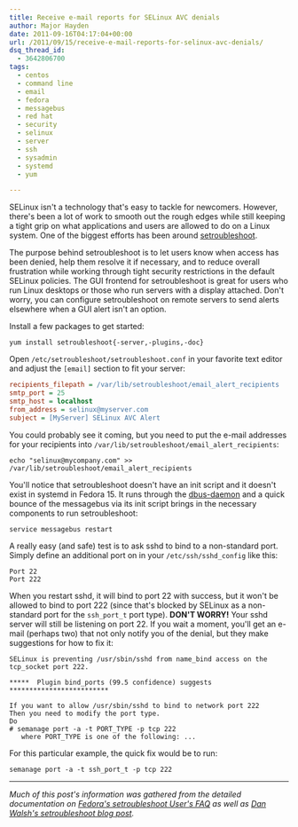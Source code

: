 ```yaml
---
title: Receive e-mail reports for SELinux AVC denials
author: Major Hayden
date: 2011-09-16T04:17:04+00:00
url: /2011/09/15/receive-e-mail-reports-for-selinux-avc-denials/
dsq_thread_id:
  - 3642806700
tags:
  - centos
  - command line
  - email
  - fedora
  - messagebus
  - red hat
  - security
  - selinux
  - server
  - ssh
  - sysadmin
  - systemd
  - yum

---
```

SELinux isn't a technology that's easy to tackle for newcomers. However, there's been a lot of work to smooth out the rough edges while still keeping a tight grip on what applications and users are allowed to do on a Linux system. One of the biggest efforts has been around [setroubleshoot][1].

The purpose behind setroubleshoot is to let users know when access has been denied, help them resolve it if necessary, and to reduce overall frustration while working through tight security restrictions in the default SELinux policies. The GUI frontend for setroubleshoot is great for users who run Linux desktops or those who run servers with a display attached. Don't worry, you can configure setroubleshoot on remote servers to send alerts elsewhere when a GUI alert isn't an option.

Install a few packages to get started:

```
yum install setroubleshoot{-server,-plugins,-doc}
```

Open `/etc/setroubleshoot/setroubleshoot.conf` in your favorite text editor and adjust the `[email]` section to fit your server:

```ini
recipients_filepath = /var/lib/setroubleshoot/email_alert_recipients
smtp_port = 25
smtp_host = localhost
from_address = selinux@myserver.com
subject = [MyServer] SELinux AVC Alert
```

You could probably see it coming, but you need to put the e-mail addresses for your recipients into `/var/lib/setroubleshoot/email_alert_recipients`:

```
echo "selinux@mycompany.com" >> /var/lib/setroubleshoot/email_alert_recipients
```

You'll notice that setroubleshoot doesn't have an init script and it doesn't exist in systemd in Fedora 15. It runs through the [dbus-daemon][2] and a quick bounce of the messagebus via its init script brings in the necessary components to run setroubleshoot:

```
service messagebus restart
```

A really easy (and safe) test is to ask sshd to bind to a non-standard port. Simply define an additional port on in your `/etc/ssh/sshd_config` like this:

```
Port 22
Port 222
```

When you restart sshd, it will bind to port 22 with success, but it won't be allowed to bind to port 222 (since that's blocked by SELinux as a non-standard port for the `ssh_port_t` port type). **DON'T WORRY!** Your sshd server will still be listening on port 22. If you wait a moment, you'll get an e-mail (perhaps two) that not only notify you of the denial, but they make suggestions for how to fix it:

```
SELinux is preventing /usr/sbin/sshd from name_bind access on the tcp_socket port 222.

*****  Plugin bind_ports (99.5 confidence) suggests  *************************

If you want to allow /usr/sbin/sshd to bind to network port 222
Then you need to modify the port type.
Do
# semanage port -a -t PORT_TYPE -p tcp 222
   where PORT_TYPE is one of the following: ...
```

For this particular example, the quick fix would be to run:

```
semanage port -a -t ssh_port_t -p tcp 222
```

* * *

*Much of this post's information was gathered from the detailed documentation on [Fedora's setroubleshoot User's FAQ][3] as well as [Dan Walsh's setroubleshoot blog post][4].*

 [1]: https://fedorahosted.org/setroubleshoot/wiki/SETroubleShoot%20Overview
 [2]: http://en.wikipedia.org/wiki/D-Bus
 [3]: http://fedoraproject.org/wiki/Docs/Drafts/SELinux/SETroubleShoot/UserFAQ
 [4]: http://danwalsh.livejournal.com/20931.html
